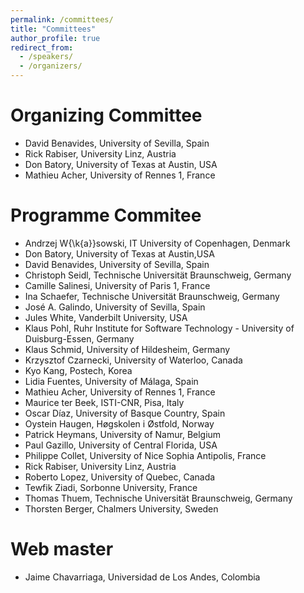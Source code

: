 ```yaml
---
permalink: /committees/
title: "Committees"
author_profile: true
redirect_from: 
  - /speakers/
  - /organizers/
---
```



# Organizing Committee
* David Benavides, University of Sevilla, Spain
* Rick Rabiser,  University Linz, Austria
* Don Batory, University of Texas at Austin, USA
* Mathieu Acher, University of Rennes 1, France

# Programme Commitee
* Andrzej W{\k{a}}sowski, IT University of Copenhagen, Denmark
* Don Batory, University of Texas at Austin,USA
* David Benavides, University of Sevilla, Spain
* Christoph Seidl,  Technische Universität Braunschweig, Germany
* Camille Salinesi, University of Paris 1, France
* Ina Schaefer,  Technische Universität Braunschweig, Germany
* José A. Galindo, University of Sevilla, Spain
* Jules White, Vanderbilt University, USA
* Klaus Pohl,  Ruhr Institute for Software Technology - University of Duisburg-Essen, Germany
* Klaus Schmid,  University of Hildesheim, Germany
* Krzysztof Czarnecki, University of Waterloo, Canada
* Kyo Kang, Postech, Korea
* Lidia Fuentes, University of Málaga, Spain
* Mathieu Acher, University of Rennes 1, France
* Maurice ter Beek, ISTI-CNR, Pisa, Italy
* Oscar Díaz, University of Basque Country, Spain
* Oystein Haugen, Høgskolen i Østfold, Norway
* Patrick Heymans, University of Namur, Belgium
* Paul Gazillo, University of Central Florida, USA
* Philippe Collet, University of Nice Sophia Antipolis, France
* Rick Rabiser, University Linz, Austria
* Roberto Lopez, University of Quebec, Canada
* Tewfik Ziadi,  Sorbonne University, France
* Thomas Thuem, Technische Universität Braunschweig, Germany
* Thorsten Berger, Chalmers University, Sweden

# Web master
* Jaime Chavarriaga, Universidad de Los Andes, Colombia
